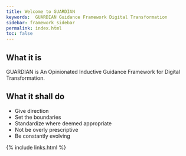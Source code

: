 ```yaml
---
title: Welcome to GUARDIAN
keywords:  GUARDIAN Guidance Framework Digital Transformation
sidebar: framework_sidebar
permalink: index.html
toc: false
---
```


## What it is
GUARDIAN is An Opinionated Inductive Guidance Framework for Digital Transformation.

## What it shall do
* Give direction
* Set the boundaries
* Standardize where deemed appropriate
* Not be overly prescriptive
* Be constantly evolving

{% include links.html %}
